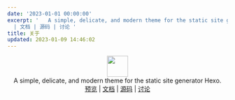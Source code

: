 ```yaml
---
date: '2023-01-01 00:00:00'
excerpt: '   A simple, delicate, and modern theme for the static site generator Hexo.  预览
  | 文档 | 源码 | 讨论 '
title: 关于
updated: 2023-01-09 14:46:02
---
```

<p align="center" class="mb-2">
<img class="not-gallery-item" style="width:auto;height:48px" src="">
<br> A simple, delicate, and modern theme for the static site generator Hexo.
<br>
<a href="https://xramas.github.io">预览</a> |
<a href="https://xramas.github.io/hexo-theme-icarus/categories">文档</a> |
<a href="https://github.com/xramas/hexo-theme-icarus">源码</a> |
<a href="https://github.com/xramas/hexo-theme-icarus/discussions">讨论</a>
</p>
